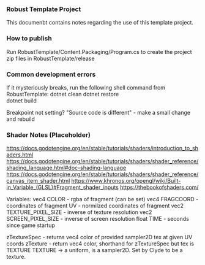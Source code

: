 ### Robust Template Project
This documenbt contains notes regarding the use of this template project.

### How to publish
Run RobustTemplate/Content.Packaging/Program.cs to create the project zip files in RobustTemplate/release

### Common development errors
If it mysteriously breaks, run the following shell command from RobustTemplate:
    dotnet clean
    dotnet restore      
    dotnet build

Breakpoint not setting? "Source code is different" - make a small change and rebuild

### Shader Notes (Placeholder)
https://docs.godotengine.org/en/stable/tutorials/shaders/introduction_to_shaders.html
https://docs.godotengine.org/en/stable/tutorials/shaders/shader_reference/shading_language.html#doc-shading-language
https://docs.godotengine.org/en/stable/tutorials/shaders/shader_reference/canvas_item_shader.html
https://www.khronos.org/opengl/wiki/Built-in_Variable_(GLSL)#Fragment_shader_inputs
https://thebookofshaders.com/

Variables:
vec4 COLOR - rgba of fragment (can be set)
vec4 FRAGCOORD - coordinates of fragment
UV - normilzed coordinates of fragment
vec2 TEXTURE_PIXEL_SIZE - inverse of texture resolution
vec2 SCREEN_PIXEL_SIZE - inverse of screen resolution
float TIME - seconds since game startup

zTextureSpec - returns vec4 color of provided sampler2D tex at given UV coords
zTexture - return vec4 color, shorthand for zTextureSpec but tex is TEXTURE
TEXTURE -> a uniform, is a sampler2D. Set by Clyde to be a texture.